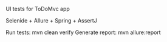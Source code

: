 UI tests for ToDoMvc app

Selenide + Allure + Spring + AssertJ

Run tests: mvn clean verify
Generate report: mvn allure:report
